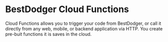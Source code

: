 <h1>BestDodger Cloud Functions</h1>
Cloud Functions allows you to trigger your code from BestDodger, or call it directly from any web, mobile, or backend application via HTTP. You create pre-buit functions it is saves in the cloud.
